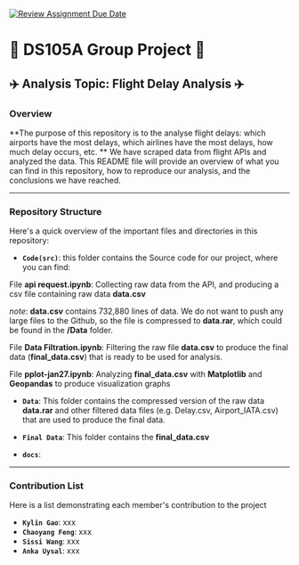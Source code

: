 [![Review Assignment Due Date](https://classroom.github.com/assets/deadline-readme-button-24ddc0f5d75046c5622901739e7c5dd533143b0c8e959d652212380cedb1ea36.svg)](https://classroom.github.com/a/WKKzpWVj)

# 📝 DS105A Group Project 📝 

## ✈️ Analysis Topic: Flight Delay Analysis ✈️

### Overview

**The purpose of this repository is to the analyse flight delays: which airports have the most delays, which airlines have the most delays, how much delay occurs, etc. ** We have scraped data from flight APIs and analyzed the data. This README file will provide an overview of what you can find in this repository, how to reproduce our analysis, and the conclusions we have reached.

--- 

### Repository Structure

Here's a quick overview of the important files and directories in this repository:

- **`Code(src)`**: this folder contains the Source code for our project, where you can find:  

File **api request.ipynb**: Collecting raw data from the API, and producing a csv file containing raw data **data.csv**  

*note*: **data.csv** contains 732,880 lines of data. We do not want to push any large files to the Github, so the file is compressed to **data.rar**, which could be found in the **/Data** folder.  

File **Data Filtration.ipynb**: Filtering the raw file **data.csv** to produce the final data (**final_data.csv**) that is ready to be used for analysis.  

File **pplot-jan27.ipynb**: Analyzing **final_data.csv** with **Matplotlib** and **Geopandas** to produce visualization graphs  

- **`Data`**: This folder contains the compressed version of the raw data **data.rar** and other filtered data files (e.g. Delay.csv, Airport_IATA.csv) that are used to produce the final data.  

- **`Final Data`**: This folder contains the **final_data.csv**  

- **`docs`**:

---
### Contribution List

Here is a list demonstrating each member's contribution to the project
- **`Kylin Gao`**: xxx
- **`Chaoyang Feng`**: xxx
- **`Sissi Wang`**: xxx
- **`Anka Uysal`**: xxx